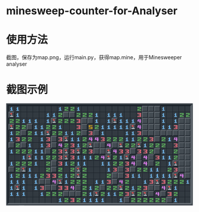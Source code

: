 # minesweep-counter-for-Analyser
# 使用方法
截图，保存为map.png，运行main.py，获得map.mine，用于Minesweeper analyser
# 截图示例
![一个范例](/map.png)
